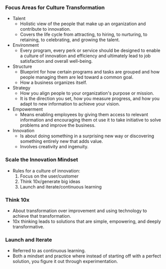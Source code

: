 ### Focus Areas for Culture Transformation
* Talent
    * Holistic view of the people that make up an organization and contribute to innovation.
    * Covers the life cycle from attracting, to hiring, to nurturing, to retaining, to celebrating, and growing the talent.
* Environment
    * Every program, every perk or service should be designed to enable a culture of innovation and efficiency and ultimately lead to job satisfaction and overall well-being.
* Structure
    * Blueprint for how certain programs and tasks are grouped and how people managing them are led toward a common goal. 
    * How a business organizes itself.
* Strategy
    * How you align people to your organization's purpose or mission.
    * It is the direction you set, how you measure progress, and how you adapt to new information to achieve your vision.
* Empowerment
    * Means enabling employees by giving them access to relevant information and encouraging them ot use it to take initiative to solve problems and improve the business.
* Innovation
    * Is about doing something in a surprising new way or discovering something entirely new that adds value.
    * Involves creativity and ingenuity.

### Scale the Innovation Mindset
* Rules for a culture of innovation:
    1. Focus on the user/customer
    2. Think 10x/generate big ideas
    3. Launch and iterate/continuous learning

### Think 10x
* About transformation over improvement and using technology to achieve that transformation.
* 10x thinking leads to solutions that are simple, empowering, and deeply transformative.

### Launch and Iterate
* Referred to as continuous learning.
* Both a mindset and practice where instead of starting off with a perfect solution, you figure it out through experimentation.


